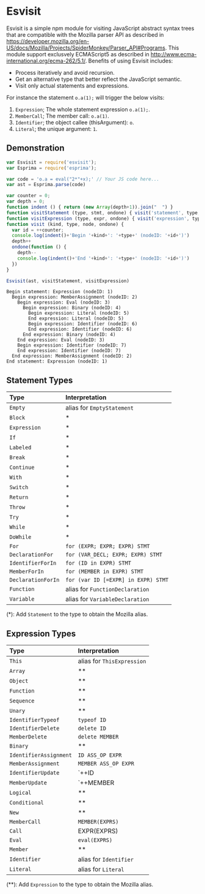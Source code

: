 # Esvisit

Esvisit is a simple npm module for visiting JavaScript abstract syntax trees that are compatible with the Mozilla parser API as described in https://developer.mozilla.org/en-US/docs/Mozilla/Projects/SpiderMonkey/Parser_API#Programs.
This module support exclusvely ECMAScript5 as described in http://www.ecma-international.org/ecma-262/5.1/.
Benefits of using Esvisit includes:
* Process iteratively and avoid recursion.
* Get an alternative type that better reflect the JavaScript semantic.
* Visit only actual statements and expressions.

For instance the statement `o.a(1);` will trigger the below visits:
1. `Expression`; The whole statement expression `o.a(1);`.
2. `MemberCall`; The member call: `o.a(1)`. 
3. `Identifier`; the object callee (thisArgument): `o`.
4. `Literal`; the unique argument: `1`.

## Demonstration

```javascript
var Esvisit = require('esvisit');
var Esprima = require('esprima');

var code = 'o.a = eval("2*"+x);' // Your JS code here...
var ast = Esprima.parse(code)

var counter = 0;
var depth = 0;
function indent () { return (new Array(depth+1)).join("  ") }
function visitStatement (type, stmt, ondone) { visit('statement', type, stmt, ondone) }
function visitExpression (type, expr, ondone) { visit('expression', type, expr, ondone) }
function visit (kind, type, node, ondone) {
  var id = ++counter;
  console.log(indent()+'Begin '+kind+': '+type+' (nodeID: '+id+')')
  depth++
  ondone(function () {
    depth--
    console.log(indent()+'End '+kind+': '+type+' (nodeID: '+id+')')
  })
}

Esvisit(ast, visitStatement, visitExpression)
```

```shell
Begin statement: Expression (nodeID: 1)
  Begin expression: MemberAssignment (nodeID: 2)
    Begin expression: Eval (nodeID: 3)
      Begin expression: Binary (nodeID: 4)
        Begin expression: Literal (nodeID: 5)
        End expression: Literal (nodeID: 5)
        Begin expression: Identifier (nodeID: 6)
        End expression: Identifier (nodeID: 6)
      End expression: Binary (nodeID: 4)
    End expression: Eval (nodeID: 3)
    Begin expression: Identifier (nodeID: 7)
    End expression: Identifier (nodeID: 7)
  End expression: MemberAssignment (nodeID: 2)
End statement: Expression (nodeID: 1)
```

## Statement Types

Type | Interpretation
:----|:--------------
`Empty` | alias for `EmptyStatement`
`Block` | *
`Expression` | *
`If` | *
`Labeled` | *
`Break` | *
`Continue` | *
`With` | *
`Switch` | *
`Return` | *
`Throw` | *
`Try` | *
`While` | *
`DoWhile` | *
`For` | `for (EXPR; EXPR; EXPR) STMT`
`DeclarationFor` | `for (VAR_DECL; EXPR; EXPR) STMT`
`IdentifierForIn` | `for (ID in EXPR) STMT`
`MemberForIn` | `for (MEMBER in EXPR) STMT`
`DeclarationForIn` | `for (var ID [=EXPR] in EXPR) STMT`
`Function` | alias for `FunctionDeclaration`
`Variable` | alias for `VariableDeclaration`

(*): Add `Statement` to the type to obtain the Mozilla alias.

## Expression Types

Type | Interpretation
:----|:--------------
`This` | alias for `ThisExpression`
`Array` | **
`Object` | **
`Function` | **
`Sequence` | **
`Unary` | **
`IdentifierTypeof` | `typeof ID`
`IdentifierDelete` | `delete ID`
`MemberDelete` | `delete MEMBER`
`Binary` | **
`IdentifierAssignment` | `ID ASS_OP EXPR` 
`MemberAssignment` | `MEMBER ASS_OP EXPR`
`IdentifierUpdate` | `++ID | --ID | ID++ | ID--` 
`MemberUpdate` | `++MEMBER | --MEMBER | MEMBER++ | MEMBER--`
`Logical` | **
`Conditional` | **
`New` | **
`MemberCall` | `MEMBER(EXPRS)`
`Call` | EXPR(EXPRS)
`Eval` | `eval(EXPRS)`
`Member` | **
`Identifier` | alias for `Identifier` 
`Literal` | alias for `Literal`

(**): Add `Expression` to the type to obtain the Mozilla alias.

